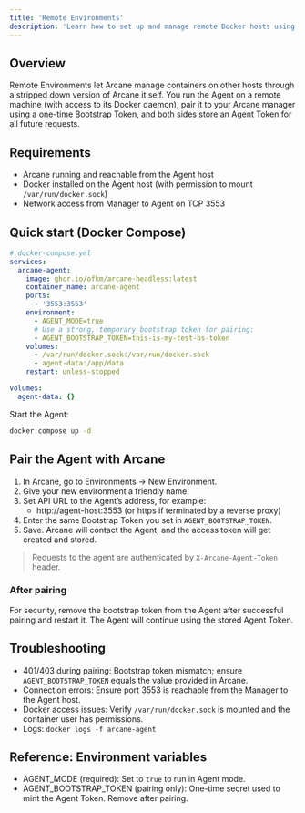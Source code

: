 ```yaml
---
title: 'Remote Environments'
description: 'Learn how to set up and manage remote Docker hosts using the Arcane agent for centralized container management.'
---
```


## Overview

Remote Environments let Arcane manage containers on other hosts through a stripped down version of Arcane it self. You run the Agent on a remote machine (with access to its Docker daemon), pair it to your Arcane manager using a one-time Bootstrap Token, and both sides store an Agent Token for all future requests.

## Requirements

- Arcane running and reachable from the Agent host
- Docker installed on the Agent host (with permission to mount `/var/run/docker.sock`)
- Network access from Manager to Agent on TCP 3553

## Quick start (Docker Compose)

```yaml
# docker-compose.yml
services:
  arcane-agent:
    image: ghcr.io/ofkm/arcane-headless:latest
    container_name: arcane-agent
    ports:
      - '3553:3553'
    environment:
      - AGENT_MODE=true
      # Use a strong, temporary bootstrap token for pairing:
      - AGENT_BOOTSTRAP_TOKEN=this-is-my-test-bs-token
    volumes:
      - /var/run/docker.sock:/var/run/docker.sock
      - agent-data:/app/data
    restart: unless-stopped

volumes:
  agent-data: {}
```

Start the Agent:

```bash
docker compose up -d
```

## Pair the Agent with Arcane

1. In Arcane, go to Environments → New Environment.
2. Give your new environment a friendly name. 
3. Set API URL to the Agent’s address, for example:
   - http://agent-host:3553 (or https if terminated by a reverse proxy)
4. Enter the same Bootstrap Token you set in `AGENT_BOOTSTRAP_TOKEN`.
5. Save. Arcane will contact the Agent, and the access token will get created and stored.

> Requests to the agent are authenticated by `X-Arcane-Agent-Token` header.

### After pairing

For security, remove the bootstrap token from the Agent after successful pairing and restart it. The Agent will continue using the stored Agent Token.

## Troubleshooting

- 401/403 during pairing: Bootstrap token mismatch; ensure `AGENT_BOOTSTRAP_TOKEN` equals the value provided in Arcane.
- Connection errors: Ensure port 3553 is reachable from the Manager to the Agent host.
- Docker access issues: Verify `/var/run/docker.sock` is mounted and the container user has permissions.
- Logs: `docker logs -f arcane-agent`

## Reference: Environment variables

- AGENT_MODE (required): Set to `true` to run in Agent mode.
- AGENT_BOOTSTRAP_TOKEN (pairing only): One-time secret used to mint the Agent Token. Remove after pairing.